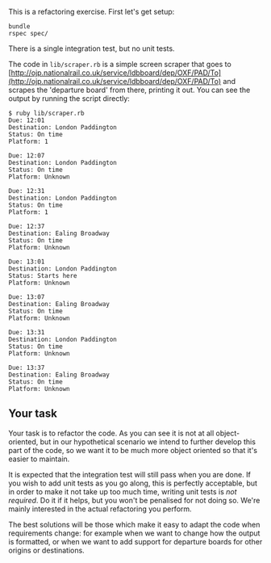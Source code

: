 This is a refactoring exercise. First let's get setup:

```
bundle
rspec spec/
```

There is a single integration test, but no unit tests.

The code in `lib/scraper.rb` is a simple screen scraper that goes to [http://ojp.nationalrail.co.uk/service/ldbboard/dep/OXF/PAD/To](http://ojp.nationalrail.co.uk/service/ldbboard/dep/OXF/PAD/To) and scrapes the 'departure board' from there, printing it out. You can see the output by running the script directly:

```
$ ruby lib/scraper.rb
Due: 12:01
Destination: London Paddington
Status: On time
Platform: 1

Due: 12:07
Destination: London Paddington
Status: On time
Platform: Unknown

Due: 12:31
Destination: London Paddington
Status: On time
Platform: 1

Due: 12:37
Destination: Ealing Broadway
Status: On time
Platform: Unknown

Due: 13:01
Destination: London Paddington
Status: Starts here
Platform: Unknown

Due: 13:07
Destination: Ealing Broadway
Status: On time
Platform: Unknown

Due: 13:31
Destination: London Paddington
Status: On time
Platform: Unknown

Due: 13:37
Destination: Ealing Broadway
Status: On time
Platform: Unknown

```

## Your task ##

Your task is to refactor the code. As you can see it is not at all object-oriented, but in our hypothetical scenario we intend to further develop this part of the code, so we want it to be much more object oriented so that it's easier to maintain.

It is expected that the integration test will still pass when you are done. If you wish to add unit tests as you go along, this is perfectly acceptable, but in order to make it not take up too much time, writing unit tests is *not required*. Do it if it helps, but you won't be penalised for not doing so. We're mainly interested in the actual refactoring you perform.

The best solutions will be those which make it easy to adapt the code when requirements change: for example when we want to change how the output is formatted, or when we want to add support for departure boards for other origins or destinations.
